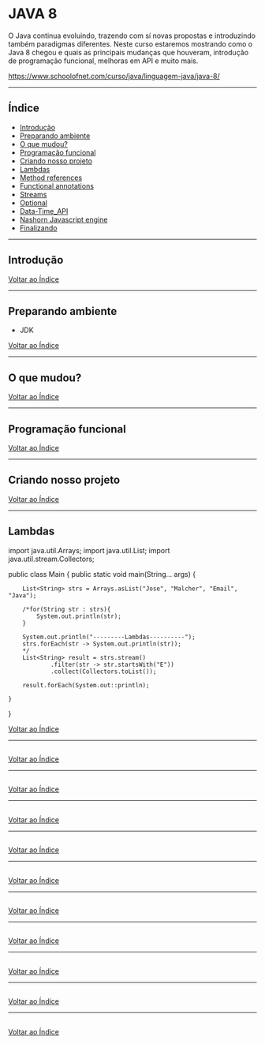 # JAVA 8

O Java continua evoluindo, trazendo com sí novas propostas e introduzindo também paradigmas diferentes. Neste curso estaremos mostrando como o Java 8 chegou e quais as principais mudanças que houveram, introdução de programação funcional, melhoras em API e muito mais.

https://www.schoolofnet.com/curso/java/linguagem-java/java-8/

---

## <a name="indice">Índice</a>

- [Introdução](#parte1)   
- [Preparando ambiente](#parte2)   
- [O que mudou?](#parte3)   
- [Programação funcional](#parte4)   
- [Criando nosso projeto](#parte5)   
- [Lambdas](#parte6)   
- [Method references](#parte7)   
- [Functional annotations](#parte8)   
- [Streams](#parte9)   
- [Optional](#parte10)   
- [Data-Time_API](#parte11)   
- [Nashorn Javascript engine](#parte12)   
- [Finalizando](#parte13)   



---

## <a name="parte1">Introdução</a>



[Voltar ao Índice](#indice)

---

## <a name="parte2">Preparando ambiente</a>

- JDK

[Voltar ao Índice](#indice)

---

## <a name="parte3">O que mudou?</a>



[Voltar ao Índice](#indice)

---

## <a name="parte4">Programação funcional</a>



[Voltar ao Índice](#indice)

---

## <a name="parte5">Criando nosso projeto</a>



[Voltar ao Índice](#indice)

---

## <a name="parte6">Lambdas</a>

import java.util.Arrays;
import java.util.List;
import java.util.stream.Collectors;

public class Main {
    public static void main(String... args) {

        List<String> strs = Arrays.asList("Jose", "Malcher", "Email", "Java");

        /*for(String str : strs){
            System.out.println(str);
        }

        System.out.println("---------Lambdas----------");
        strs.forEach(str -> System.out.println(str));
        */
        List<String> result = strs.stream()
                .filter(str -> str.startsWith("E"))
                .collect(Collectors.toList());

        result.forEach(System.out::println);

    }
}


[Voltar ao Índice](#indice)

---

## <a name="parte7"></a>



[Voltar ao Índice](#indice)

---

## <a name="parte8"></a>



[Voltar ao Índice](#indice)

---

## <a name="parte9"></a>



[Voltar ao Índice](#indice)

---

## <a name="parte10"></a>



[Voltar ao Índice](#indice)

---

## <a name="parte11"></a>



[Voltar ao Índice](#indice)

---

## <a name="parte12"></a>



[Voltar ao Índice](#indice)

---

## <a name="parte13"></a>



[Voltar ao Índice](#indice)

---

## <a name="parte14"></a>



[Voltar ao Índice](#indice)

---

## <a name="parte15"></a>



[Voltar ao Índice](#indice)

---

## <a name="parte16"></a>



[Voltar ao Índice](#indice)

